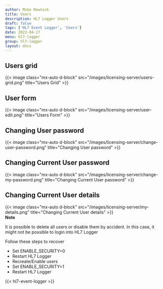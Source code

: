 ```yaml
---
author: Mike Rewnick
title: Users
description: HL7 Logger Users
draft: false
tags: ['HL7 Event Logger', 'Users']
date: 2022-04-17
menu: hl7-logger
group: hl7-logger
layout: docs
---
```


## Users grid

{{< image class="mx-auto d-block"  src="/images/licensing-server/users-grid.png" title="Users Grid" >}}

## User form

{{< image class="mx-auto d-block"  src="/images/licensing-server/user-edit.png" title="Users Form" >}}

## Changing User password

{{< image class="mx-auto d-block"  src="/images/licensing-server/change-user-password.png" title="Changing User password" >}}

## Changing Current User password

{{< image class="mx-auto d-block"  src="/images/licensing-server/change-my-password.png" title="Changing Current User password" >}}

## Changing Current User details

{{< image class="mx-auto d-block"  src="/images/licensing-server/my-details.png" title="Changing Current User details" >}}
\
**Note**

It is possible to delete all users or disable them by accident. In this case, it might not be possible to login into HL7 Logger

Follow these steps to recover

- Set ENABLE_SECURITY=0
- Restart HL7 Logger
- Recreate/Enable users
- Set ENABLE_SECURITY=1
- Restart HL7 Logger

{{< hl7-event-logger >}}
